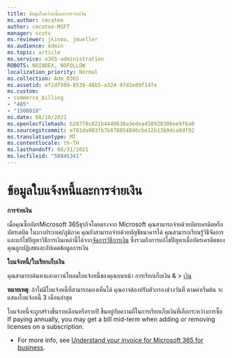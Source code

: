 ```yaml
---
title: ข้อมูลใบแจ้งหนี้และการจ่ายเงิน
ms.author: cmcatee
author: cmcatee-MSFT
manager: scotv
ms.reviewer: jkinma, jmueller
ms.audience: Admin
ms.topic: article
ms.service: o365-administration
ROBOTS: NOINDEX, NOFOLLOW
localization_priority: Normal
ms.collection: Adm_O365
ms.assetid: ef2df989-8539-48b5-a324-97d2e09f14fe
ms.custom:
- commerce_billing
- "485"
- "1500018"
ms.date: 08/10/2021
ms.openlocfilehash: b28778c821b4440636a3edea450920306ee9f6a0
ms.sourcegitcommit: e781da003fb7b878854846cbe12b13b9dca8df92
ms.translationtype: MT
ms.contentlocale: th-TH
ms.lasthandoff: 08/31/2021
ms.locfileid: "58845341"
---
```

# <a name="invoice-and-payment-information"></a>ข้อมูลใบแจ้งหนี้และการจ่ายเงิน

**การจ่ายเงิน**

เมื่อคุณซื้อบัตรMicrosoft 365ธุรกิจโดยตรงจาก Microsoft คุณสามารถจ่ายด้วยบัตรเครดิตหรือบัตรเดบิต  ในบางประเทศ/ภูมิภาค คุณยังสามารถจ่ายด้วยบัญชีธนาคารได้  คุณสามารถเรียนรู้วิธีจัดการและแก้ไขปัญหาวิธีการเงินเหล่านี้ได้จาก[จัดการวิธีการเงิน](https://docs.microsoft.com/microsoft-365/commerce/billing-and-payments/manage-payment-methods) ซึ่งรวมถึงการแก้ไขปัญหาเมื่อบัตรเครดิตของคุณถูกปฏิเสธและอัปเดตข้อมูลการเงิน

**ใบแจ้งหนี้/ใบเรียกเก็บเงิน**

คุณสามารถค้นหาและดาวน์โหลดใบแจ้งหนี้ของคุณบนหน้า การเรียกเก็บเงิน &  >  [เงิน](https://go.microsoft.com/fwlink/p/?linkid=848039)  

**หมายเหตุ**: ถ้าไม่มีใบแจ้งหนี้ที่สามารถมองเห็นได้ คุณอาจต้องปรับตัวกรองช่วงวันที่  ตามค่าเริ่มต้น จะแสดงใบแจ้งหนี้ 3 เดือนล่าสุด

ใบแจ้งหนี้จะถูกสร้างขึ้นรายเดือนหรือรายปี ขึ้นอยู่กับความถี่ในการเรียกเก็บเงินที่เลือกระหว่างการซื้อ  If paying annually, you may get a bill mid-term when adding or removing licenses on a subscription.

- For more info, see [Understand your invoice for Microsoft 365 for business](https://docs.microsoft.com/microsoft-365/commerce/billing-and-payments/understand-your-invoice2).